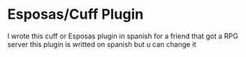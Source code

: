 # Esposas/Cuff Plugin

I wrote this cuff or Esposas plugin in spanish for a friend that got a RPG server this plugin is writted on spanish but u can change it 
